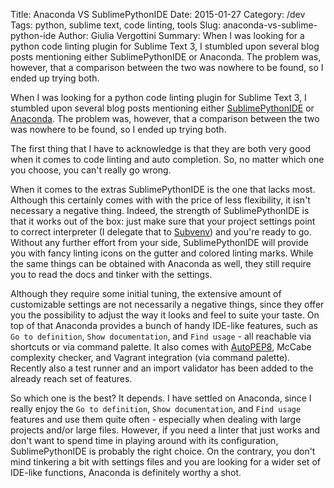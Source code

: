 Title: Anaconda VS SublimePythonIDE
Date: 2015-01-27
Category: /dev
Tags: python, sublime text, code linting, tools
Slug: anaconda-vs-sublime-python-ide
Author: Giulia Vergottini
Summary: When I was looking for a python code linting plugin for Sublime Text 3, I stumbled upon several blog posts mentioning either SublimePythonIDE or Anaconda. The problem was, however, that a comparison between the two was nowhere to be found, so I ended up trying both.


When I was looking for a python code linting plugin for Sublime Text 3, I stumbled upon several blog posts mentioning either [SublimePythonIDE](https://github.com/JulianEberius/SublimePythonIDE) or [Anaconda](http://damnwidget.github.io/anaconda/). The problem was, however, that a comparison between the two was nowhere to be found, so I ended up trying both.

The first thing that I have to acknowledge is that they are both very good when it comes to code linting and auto completion. So, no matter which one you choose, you can't really go wrong.

When it comes to the extras SublimePythonIDE is the one that lacks most. Although this certainly comes with with the price of less flexibility, it isn't necessary a negative thing. Indeed, the strength of SublimePythonIDE is that it works out of the box: just make sure that your project settings point to correct interpreter (I delegate that to [Subvenv](http://github.com/Railslide/subvenv)) and you're ready to go. Without any further effort from your side, SublimePythonIDE will provide you with fancy linting icons on the gutter and colored linting marks. While the same things can be obtained with Anaconda as well, they still require you to read the docs and tinker with the settings.

Although they require some initial tuning, the extensive amount of customizable settings are not necessarily a negative things, since they offer you the possibility to adjust the way it looks and feel to suite your taste. On top of that Anaconda provides a bunch of handy IDE-like features, such as `Go to definition`, `Show documentation`, and `Find usage` - all reachable via shortcuts or via command palette. It also comes with [AutoPEP8](https://github.com/hhatto/autopep8), McCabe complexity checker, and Vagrant integration (via command palette). Recently also a test runner and an import validator has been added to the already reach set of features.

So which one is the best? It depends. I have settled on Anaconda, since I really enjoy the `Go to definition`, `Show documentation`, and `Find usage` features and use them quite often - especially when dealing with large projects and/or large files. However, if you need a linter that just works and don't want to spend time in playing around with its configuration, SublimePythonIDE is probably the right choice. On the contrary, you don't mind tinkering a bit with settings files and you are looking for a wider set of IDE-like functions, Anaconda is definitely worthy a shot.
